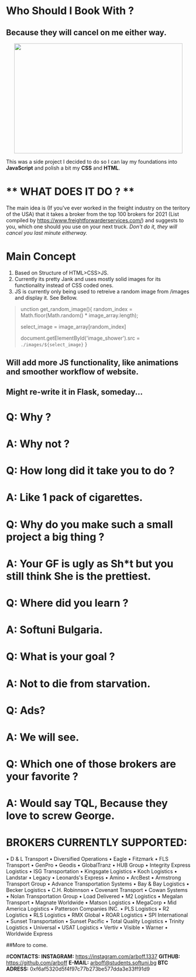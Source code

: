 # Who Should I Book With ?
## Because they will cancel on me either way.

<p align="center">
  <img width="460" height="300" src="https://i.ibb.co/T47HcHX/spapshot2.png">
</p>


This was a side project I decided to do so I can lay my foundations into **JavaScript** and polish a bit my **CSS** and **HTML**.

# ** WHAT DOES IT DO ? **

The main idea is (If you've ever worked in the freight industry on the teritory of the USA) that it takes a broker from the top 100 brokers for 2021 (List compiled by https://www.freightforwarderservices.com/) and suggests to you, which one should you use on your next truck.
*Don't do it, they will cancel you last minute eitherway.*

# Main Concept

1. Based on Structure of HTML>CSS>JS.
2. Currently its pretty Jank and uses mostly solid images for its functionality instead of CSS coded ones.
3. JS is currently only being used to retreive a random image from /images and display it. See Bellow.

>unction get_random_image(){
>  random_index = Math.floor(Math.random() * image_array.length);
>
>  select_image = image_array[random_index]
>
> document.getElementById('image_shower').src = `./images/${select_image}`
>}

## Will add more JS functionality, like animations and smoother workflow of website.
## Might re-write it in Flask, someday...



# Q: Why ?
# A: Why not ?

# Q: How long did it take you to do ?
# A: Like 1 pack of cigarettes.

# Q: Why do you make such a small project a big thing ?
# A: Your GF is ugly as Sh*t but you still think She is the prettiest.

# Q: Where did you learn ?
# A: Softuni Bulgaria.

# Q: What is your goal ?
# A: Not to die from starvation.

# Q: Ads?
# A: We will see.

# Q: Which one of those brokers are your favorite ?
# A: Would say TQL, Because they love to screw George.

# BROKERS CURRENTLY SUPPORTED:
• D & L Transport
• Diversified Operations
• Eagle
• Fitzmark
• FLS Transport
• GenPro
• Geodis
• GlobalTranz
• HUB Group
• Integrity Express Logistics
• ISG Transportation
• Kingsgate Logistics
• Koch Logistics
• Landstar
• Legacy
• Leonards's Express
• Amino
• ArcBest
• Armstrong Transport Group
• Advance Transportation Systems
• Bay & Bay Logistics
• Becker Logistics
• C.H. Robinnson
• Covenant Transport
• Cowan Systems
• Nolan Transportation Group
• Load Delivered
• M2 Logistics
• Megalan Transport
• Magnate Worldwide
• Matson Logistics
• MegaCorp
• Mid America Logistics
• Patterson Companies INC.
• PLS Logistics
• R2 Logistics
• RLS Logistics
• RMX Global
• ROAR Logistics
• SPI International
• Sunset Transportation
• Sunset Pacific
• Total Quality Logistics
• Trinity Logistics
• Universal	
• USAT Logistics
• Vertiv
• Visible
• Warner
• Worldwide Express

##More to come.

#**CONTACTS:**
**INSTAGRAM:** https://instagram.com/arboff.1337
**GITHUB:** https://github.com/arboff
**E-MAIL:** arboff@students.softuni.bg
**BTC ADRESS:** 0xf6af5320d5f4f97c77b273be577dda3e33ff91d9







